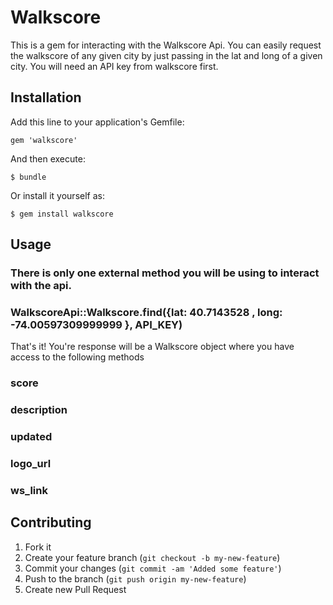 # Walkscore
This is a gem for interacting with the Walkscore Api.  You can easily request the walkscore of any given city by just passing in the lat and long of a given city.  You will need an API key from walkscore first.

## Installation

Add this line to your application's Gemfile:

    gem 'walkscore'

And then execute:

    $ bundle

Or install it yourself as:

    $ gem install walkscore

## Usage

### There is only one external method you will be using to interact with the api.

### WalkscoreApi::Walkscore.find({lat: 40.7143528 , long: -74.00597309999999 }, API_KEY)
That's it!  You're response will be a Walkscore object where you have access to the following methods
### score
### description
### updated
### logo_url
### ws_link
## Contributing

1. Fork it
2. Create your feature branch (`git checkout -b my-new-feature`)
3. Commit your changes (`git commit -am 'Added some feature'`)
4. Push to the branch (`git push origin my-new-feature`)
5. Create new Pull Request
